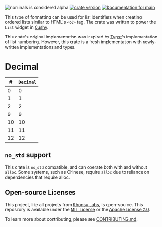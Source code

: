 <!-- This file is generated by `rustme`. Ensure you're editing the source in the .rustme/ directory --!>
<!-- markdownlint-disable first-line-h1 -->

![nominals is considered alpha](https://img.shields.io/badge/status-alpha-orange)
[![crate version](https://img.shields.io/crates/v/nominals.svg)](https://crates.io/crates/nominals)
[![Documentation for `main`](https://img.shields.io/badge/docs-main-informational)](https://cushy.rs/main/docs/cushy/)

This type of formatting can be used for list identifiers when creating ordered
lists similar to HTML's `<ol>` tag. The crate was written to power the
`List` widget in [Cushy][cushy].

This crate's original implementation was inspired by [Typst][typst]'s
implementation of list numbering. However, this crate is a fresh implementation
with newly-written implementations and types.

# Decimal

| #  | `Decimal` |
|----|-----------|
| 0  | 0         |
| 1  | 1         |
| 2  | 2         |
| 9  | 9         |
| 10 | 10        |
| 11 | 11        |
| 12 | 12        |



## `no_std` support

This crate is `no_std` compatible, and can operate both with and without
`alloc`. Some systems, such as Chinese, require `alloc` due to reliance on
dependencies that require alloc.

[cushy]: https://github.com/khonsulabs/cushy
[typst]: https://github.com/typst/typst

## Open-source Licenses

This project, like all projects from [Khonsu Labs](https://khonsulabs.com/), is open-source.
This repository is available under the [MIT License](./LICENSE-MIT) or the
[Apache License 2.0](./LICENSE-APACHE).

To learn more about contributing, please see [CONTRIBUTING.md](./CONTRIBUTING.md).
